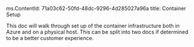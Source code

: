 ms.ContentId: 71a03c62-50fd-48dc-9296-4d285027a96a
title: Container Setup

This doc will walk through set up of the container infrastructure both in Azure and on a physical host. This can be split into two docs if determined to be a better customer experience.
